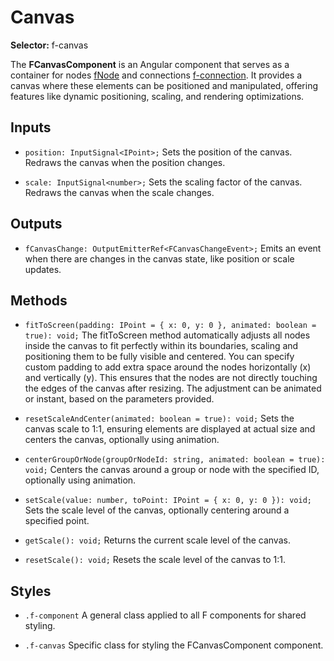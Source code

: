 ﻿# Canvas

**Selector:** f-canvas

The **FCanvasComponent** is an Angular component that serves as a container for nodes [fNode](f-node-directive) and connections [f-connection](f-connection-component). It provides a canvas where these elements can be positioned and manipulated, offering features like dynamic positioning, scaling, and rendering optimizations.

## Inputs

- `position: InputSignal<IPoint>;` Sets the position of the canvas. Redraws the canvas when the position changes.

- `scale: InputSignal<number>;` Sets the scaling factor of the canvas. Redraws the canvas when the scale changes.

## Outputs

- `fCanvasChange: OutputEmitterRef<FCanvasChangeEvent>;` Emits an event when there are changes in the canvas state, like position or scale updates.

## Methods

- `fitToScreen(padding: IPoint = { x: 0, y: 0 }, animated: boolean = true): void;` The fitToScreen method automatically adjusts all nodes inside the canvas to fit perfectly within its boundaries, scaling and positioning them to be fully visible and centered. You can specify custom padding to add extra space around the nodes horizontally (x) and vertically (y). This ensures that the nodes are not directly touching the edges of the canvas after resizing. The adjustment can be animated or instant, based on the parameters provided.

- `resetScaleAndCenter(animated: boolean = true): void;` Sets the canvas scale to 1:1, ensuring elements are displayed at actual size and centers the canvas, optionally using animation.

- `centerGroupOrNode(groupOrNodeId: string, animated: boolean = true): void;` Centers the canvas around a group or node with the specified ID, optionally using animation.

- `setScale(value: number, toPoint: IPoint = { x: 0, y: 0 }): void;` Sets the scale level of the canvas, optionally centering around a specified point.

- `getScale(): void;` Returns the current scale level of the canvas.

- `resetScale(): void;` Resets the scale level of the canvas to 1:1.

## Styles

- `.f-component` A general class applied to all F components for shared styling.

- `.f-canvas` Specific class for styling the FCanvasComponent component.
